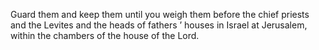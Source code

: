 Guard them and keep them until you weigh them before the chief priests and the Levites and the heads of fathers ’ houses in Israel at Jerusalem, within the chambers of the house of the Lord.
